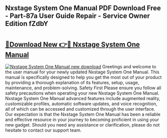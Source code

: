 ## Nxstage System One Manual PDF Download Free - Part-87a User Guide Repair - Service Owner Edition fZdbY

# <h2><a href="http://cf28489.oget.top/?id=Nxstage+System+One+Manual">🔗Download New 👉🔴 Nxstage System One Manual</a></h2>

[![Nxstage System One Manual new download](https://i.imgur.com/5g1atiW.png)](http://cf28489.oget.top/?id=Nxstage+System+One+Manual)
Greetings and welcome to the user manual for your newly updated Nxstage System One Manual. This manual is specifically designed to help you get the most out of your product by providing a thorough explanation of its features, setup, usage, maintenance, and problem-solving. Safety First Please ensure you follow all safety precautions when operating your new Nxstage System One Manual. Nxstage System One Manual advanced features include augmented reality, customizable profiles, automatic software updates, and voice recognition, all of which can be accessed and customized through the user interface. Our expectation is that the Nxstage System One Manual has been a reliable and effective resource in your journey to becoming proficient in using your new gadget. Should you need any assistance or clarification, please do not hesitate to contact our support team.

